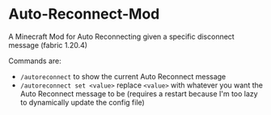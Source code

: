 # Auto-Reconnect-Mod
A Minecraft Mod for Auto Reconnecting given a specific disconnect message (fabric 1.20.4)

Commands are: 
- `/autoreconnect` to show the current Auto Reconnect message
- `/autoreconnect set <value>` replace `<value>` with whatever you want the Auto Reconnect message to be (requires a restart because I'm too lazy to dynamically update the config file)

